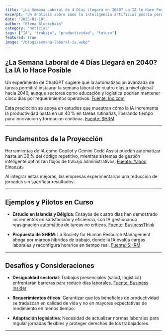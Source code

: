 ```yaml
---
title: "¿La Semana Laboral de 4 Días Llegará en 2040? La IA lo Hace Posible"
excerpt: "Un análisis sobre cómo la inteligencia artificial podría permitir la implementación global de la semana laboral de cuatro días hacia 2040."
date: "2025-01-10"
author: "Elena Blockchain"
category: "noticias"
tags: ["IA", "trabajo", "productividad", "futuro"]
featured: true
image: "/blogs/semana-laboral-ia.webp"
---
```


## ¿La Semana Laboral de 4 Días Llegará en 2040? La IA lo Hace Posible

Un experimento de ChatGPT sugiere que la automatización avanzada de tareas permitirá instaurar la semana laboral de cuatro días a nivel global hacia 2040, aunque sectores como educación y logística podrían mantener cinco días por requerimientos operativos. [Fuente: Inc.com](https://www.inc.com)

Esta predicción se apoya en estudios que muestran cómo la IA incrementa la productividad hasta en un 40 % en tareas rutinarias, liberando tiempo para innovación y formación continua. [Fuente: SHRM](https://www.shrm.org)

---

## Fundamentos de la Proyección

Herramientas de IA como Copilot y Gemini Code Assist pueden automatizar hasta un 30 % del código repetitivo, mientras sistemas de gestión inteligente optimizan flujos de trabajo administrativos. [Fuente: Yahoo Finanzas](https://es.finance.yahoo.com)

Al integrar estas mejoras, las empresas experimentarían una reducción de jornadas sin sacrificar resultados.

---

## Ejemplos y Pilotos en Curso

- **Estudio en Islandia y Bélgica**: Ensayos de cuatro días han demostrado incrementos en satisfacción y eficiencia, con IA gestionando reasignación automática de tareas no críticas. [Fuente: BusinessThink](https://businessthink.unsw.edu.au)

- **Propuesta de SHRM**: La Society for Human Resource Management aboga por marcos híbridos de trabajo, donde la IA evalúa cargas laborales y reconfigura horarios en tiempo real. [Fuente: SHRM](https://www.shrm.org)

---

## Desafíos y Consideraciones

- **Desigualdad sectorial**: Trabajos presenciales (salud, logística) enfrentarán barreras para reducir días laborales. [Fuente: Business Insider](https://www.businessinsider.com)

- **Requerimientos éticos**: Garantizar que los beneficios de productividad se traduzcan en calidad de vida y no en mayores expectativas de rendimiento en menos tiempo.

- **Adaptación legislativa**: Necesidad de actualizar normas laborales para regular jornadas flexibles y proteger derechos de los trabajadores.

---
